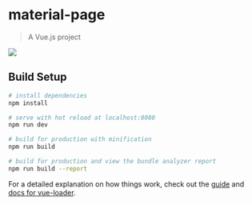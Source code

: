 # material-page

> A Vue.js project


![](https://ws4.sinaimg.cn/large/006tKfTcgy1fs33tk274xj31kw0zkwnc.jpg)
## Build Setup

``` bash
# install dependencies
npm install

# serve with hot reload at localhost:8080
npm run dev

# build for production with minification
npm run build

# build for production and view the bundle analyzer report
npm run build --report
```

For a detailed explanation on how things work, check out the [guide](http://vuejs-templates.github.io/webpack/) and [docs for vue-loader](http://vuejs.github.io/vue-loader).

